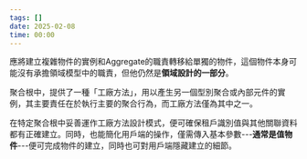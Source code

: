 ```yaml
---
tags: []
date: 2025-02-08
time: 00:00
---
```

應將建立複雜物件的實例和Aggregate的職責轉移給單獨的物件，這個物件本身可能沒有承擔領域模型中的職責，但他仍然是**領域設計的一部分**。

聚合根中，提供了一種「工廠方法」，用以產生另一個型別聚合或內部元件的實例，其主要責任在於執行主要的聚合行為，而工廠方法僅為其中之一。

在特定聚合根中妥善運作工廠方法設計模式，便可確保租戶識別值與其他關聯資料都有正確建立。同時，也能簡化用戶端的操作，僅需傳入基本參數---**通常是值物件**---便可完成物件的建立，同時也可對用戶端隱藏建立的細節。


